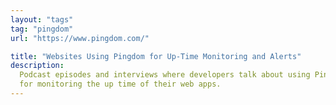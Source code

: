 ```yaml
---
layout: "tags"
tag: "pingdom"
url: "https://www.pingdom.com/"

title: "Websites Using Pingdom for Up-Time Monitoring and Alerts"
description:
  Podcast episodes and interviews where developers talk about using Pingdom 
  for monitoring the up time of their web apps.
---
```

